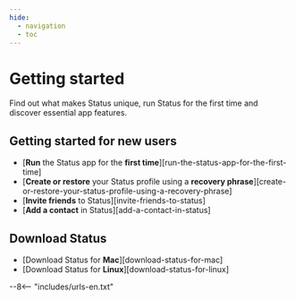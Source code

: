 ```yaml
---
hide:
  - navigation
  - toc
---
```


# Getting started

Find out what makes Status unique, run Status for the first time and discover essential app features.

## Getting started for new users

- [**Run** the Status app for the **first time**][run-the-status-app-for-the-first-time]
- [**Create or restore** your Status profile using a **recovery phrase**][create-or-restore-your-status-profile-using-a-recovery-phrase]
- [**Invite friends** to Status][invite-friends-to-status]
- [**Add a contact** in Status][add-a-contact-in-status]

## Download Status

- [Download Status for **Mac**][download-status-for-mac]
- [Download Status for **Linux**][download-status-for-linux]

--8<-- "includes/urls-en.txt"
